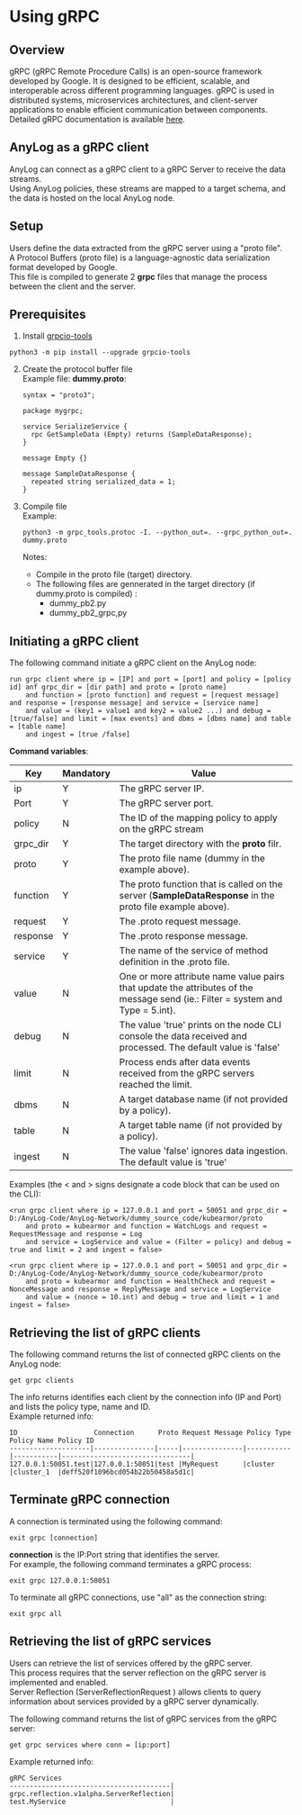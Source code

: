 # Using gRPC

## Overview
gRPC (gRPC Remote Procedure Calls) is an open-source framework developed by Google. 
It is designed to be efficient, scalable, and interoperable across different programming languages.
gRPC is used in distributed systems, microservices architectures, and client-server applications to enable efficient 
communication between components. Detailed gRPC documentation is available [here](https://grpc.io/docs/what-is-grpc/introduction/#overview).  

## AnyLog as a gRPC client
AnyLog can connect as a gRPC client to a gRPC Server to receive the data streams.  
Using AnyLog policies, these streams are mapped to a target schema, and the data is hosted on the local AnyLog node.

## Setup
Users define the data extracted from the gRPC server using a "proto file".  
A Protocol Buffers (proto file) is a language-agnostic data serialization format developed by Google.  
This file is compiled to generate 2 **grpc** files that manage the process between the client and the server.

## Prerequisites

1. Install [grpcio-tools](https://pypi.org/project/grpcio-tools/)
```shell
python3 -m pip install --upgrade grpcio-tools
```

2. Create the protocol buffer file  
    Example file: **dummy.proto**:
    ```shell
    syntax = "proto3";
    
    package mygrpc;
    
    service SerializeService {
      rpc GetSampleData (Empty) returns (SampleDataResponse);
    }
    
    message Empty {}
    
    message SampleDataResponse {
      repeated string serialized_data = 1;
    }
    ```    

3. Compile file  
    Example:
    ```shell
    python3 -m grpc_tools.protoc -I. --python_out=. --grpc_python_out=. dummy.proto
    ```
    Notes: 
    * Compile in the proto file (target) directory.  
    * The following files are gennerated in the target directory (if dummy.proto is compiled) :
        * dummy_pb2.py
        * dummy_pb2_grpc,py


## Initiating a gRPC client
The following command initiate a gRPC client on the AnyLog node:

```anylog
run grpc client where ip = [IP] and port = [port] and policy = [policy id] anf grpc_dir = [dir path] and proto = [proto name] 
    and function = [proto function] and request = [request message] and response = [response message] and service = [service name]
    and value = (key1 = value1 and key2 = value2 ...) and debug = [true/false] and limit = [max events] and dbms = [dbms name] and table = [table name]
    and ingest = [true /false]
```

**Command variables**:

| Key        | Mandatory | Value  | 
| ---------- | -------| ------- |
| ip         | Y | The gRPC server IP. |
| Port       | Y | The gRPC server port. |
| policy     | N | The ID of the mapping policy to apply on the gRPC stream |
| grpc_dir   | Y | The target directory with the **proto** filr. |
| proto      | Y | The proto file name (dummy in the example above). |
| function   | Y | The proto function that is called on the server (**SampleDataResponse** in the proto file example above). |
| request    | Y | The .proto request message. |
| response   | Y | The .proto response message. |
| service    | Y | The name of the service  of method definition in the .proto file. |
| value      | N | One or more attribute name value pairs that update the attributes of the message send (ie.: Filter = system and Type = 5.int). |
| debug      | N | The value 'true' prints on the node CLI console the data received and processed. The default value is 'false' |
| limit      | N | Process ends after data events received from the gRPC servers reached the limit. |
| dbms       | N | A target database name (if not provided by a policy). |
| table      | N | A target table name (if not provided by a policy). |
| ingest     | N | The value 'false' ignores data ingestion. The default value is 'true' |

Examples (the < and > signs designate a code block that can be used on the CLI):
```anylog
<run grpc client where ip = 127.0.0.1 and port = 50051 and grpc_dir = D:/AnyLog-Code/AnyLog-Network/dummy_source_code/kubearmor/proto 
    and proto = kubearmor and function = WatchLogs and request = RequestMessage and response = Log 
    and service = LogService and value = (Filter = policy) and debug = true and limit = 2 and ingest = false>
```
```anylog
<run grpc client where ip = 127.0.0.1 and port = 50051 and grpc_dir = D:/AnyLog-Code/AnyLog-Network/dummy_source_code/kubearmor/proto 
    and proto = kubearmor and function = HealthCheck and request = NonceMessage and response = ReplyMessage and service = LogService 
    and value = (nonce = 10.int) and debug = true and limit = 1 and ingest = false>
```

## Retrieving the list of gRPC clients
The following command returns the list of connected gRPC clients on the AnyLog node:
```anylog
get grpc clients 
```
The info returns identifies each client by the connection info (IP and Port) and lists the policy type, name and ID.  
Example returned info:
```anylog
ID                   Connection      Proto Request Message Policy Type Policy Name Policy ID
--------------------|---------------|-----|---------------|-----------|-----------|--------------------------------|
127.0.0.1:50051.test|127.0.0.1:50051|test |MyRequest      |cluster    |cluster_1  |deff520f1096bcd054b22b50458a5d1c|
```

## Terminate gRPC connection

A connection is terminated using the following command:
```anylog
exit grpc [connection]
```
**connection** is the IP:Port string that identifies the server.    
For example, the following command terminates a gRPC process: 
```anylog
exit grpc 127.0.0.1:50051
```
To terminate all gRPC connections, use "all" as the connection string:
```anylog
exit grpc all
```

## Retrieving the list of gRPC services
Users can retrieve the list of services offered by the gRPC server.    
This process requires that the server reflection on the gRPC server is implemented and enabled.   
Server Reflection (ServerReflectionRequest ) allows clients to query information about services provided by a gRPC server dynamically.

The following command returns the list of gRPC services from the gRPC server:
```anylog
get grpc services where conn = [ip:port]
```

Example returned info:
```anylog
gRPC Services
----------------------------------------|
grpc.reflection.v1alpha.ServerReflection|
test.MyService                          |
```
